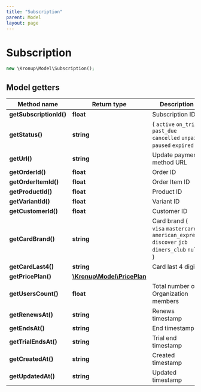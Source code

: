 ```yaml
---
title: "Subscription"
parent: Model
layout: page
---
```


# Subscription

```php
new \Kronup\Model\Subscription();
```

## Model getters

Method name | Return type | Description
------------ | ------------- | -------------
**getSubscriptionId()** | **float** | Subscription ID
**getStatus()** | **string** | ( `active` `on_trial` `past_due` `cancelled` `unpaid` `paused` `expired` )
**getUrl()** | **string** | Update payment method URL
**getOrderId()** | **float** | Order ID
**getOrderItemId()** | **float** | Order Item ID
**getProductId()** | **float** | Product ID
**getVariantId()** | **float** | Variant ID
**getCustomerId()** | **float** | Customer ID
**getCardBrand()** | **string** | Card brand ( `visa` `mastercard` `american_express` `discover` `jcb` `diners_club` `null` )
**getCardLast4()** | **string** | Card last 4 digits
**getPricePlan()** | [**\Kronup\Model\PricePlan**](../PricePlan) | 
**getUsersCount()** | **float** | Total number of Organization members
**getRenewsAt()** | **string** | Renews timestamp
**getEndsAt()** | **string** | End timestamp
**getTrialEndsAt()** | **string** | Trial end timestamp
**getCreatedAt()** | **string** | Created timestamp
**getUpdatedAt()** | **string** | Updated timestamp

